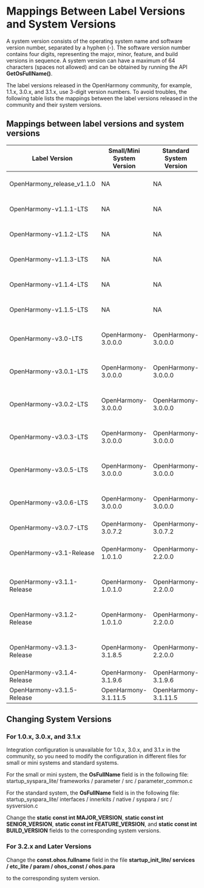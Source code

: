 # Mappings Between Label Versions and System Versions

A system version consists of the operating system name and software version number, separated by a hyphen (-). The software version number contains four digits, representing the major, minor, feature, and build versions in sequence. A system version can have a maximum of 64 characters (spaces not allowed) and can be obtained by running the API **GetOsFullName()**.

The label versions released in the OpenHarmony community, for example, 1.1.x, 3.0.x, and 3.1.x, use 3-digit version numbers. To avoid troubles, the following table lists the mappings between the label versions released in the community and their system versions.

## Mappings between label versions and system versions

| Label Version                      | Small/Mini System Version | Standard System Version      | Remarks                      |
| -------------------------- | -------------------- | -------------------- | -------------------------- |
| OpenHarmony_release_v1.1.0 | NA                   | NA                   | No system version is defined.          |
| OpenHarmony-v1.1.1-LTS     | NA                   | NA                   | No system version is defined.          |
| OpenHarmony-v1.1.2-LTS     | NA                   | NA                   | No system version is defined.          |
| OpenHarmony-v1.1.3-LTS     | NA                   | NA                   | No system version is defined.          |
| OpenHarmony-v1.1.4-LTS     | NA                   | NA                   | No system version is defined.          |
| OpenHarmony-v1.1.5-LTS     | NA                   | NA                   | No system version is defined.          |
| OpenHarmony-v3.0-LTS       | OpenHarmony-3.0.0.0  | OpenHarmony-3.0.0.0  | The **OsFullName** field is not modified.|
| OpenHarmony-v3.0.1-LTS     | OpenHarmony-3.0.0.0  | OpenHarmony-3.0.0.0  | The **OsFullName** field is not modified.|
| OpenHarmony-v3.0.2-LTS     | OpenHarmony-3.0.0.0  | OpenHarmony-3.0.0.0  | The **OsFullName** field is not modified.|
| OpenHarmony-v3.0.3-LTS     | OpenHarmony-3.0.0.0  | OpenHarmony-3.0.0.0  | The **OsFullName** field is not modified.|
| OpenHarmony-v3.0.5-LTS     | OpenHarmony-3.0.0.0  | OpenHarmony-3.0.0.0  | The **OsFullName** field is not modified.|
| OpenHarmony-v3.0.6-LTS     | OpenHarmony-3.0.0.0  | OpenHarmony-3.0.0.0  | The **OsFullName** field is not modified.|
| OpenHarmony-v3.0.7-LTS     | OpenHarmony-3.0.7.2  | OpenHarmony-3.0.7.2  | NA                         |
| OpenHarmony-v3.1-Release   | OpenHarmony-1.0.1.0  | OpenHarmony-2.2.0.0  | The **OsFullName** field is not modified.|
| OpenHarmony-v3.1.1-Release | OpenHarmony-1.0.1.0  | OpenHarmony-2.2.0.0  | The **OsFullName** field is not modified.|
| OpenHarmony-v3.1.2-Release | OpenHarmony-1.0.1.0  | OpenHarmony-2.2.0.0  | The **OsFullName** field is not modified.|
| OpenHarmony-v3.1.3-Release | OpenHarmony-3.1.8.5  | OpenHarmony-2.2.0.0  | The **OsFullName** field is not modified.|
| OpenHarmony-v3.1.4-Release | OpenHarmony-3.1.9.6  | OpenHarmony-3.1.9.6  | NA                         |
| OpenHarmony-v3.1.5-Release | OpenHarmony-3.1.11.5 | OpenHarmony-3.1.11.5 | NA                         |

## Changing System Versions

### For 1.0.x, 3.0.x, and 3.1.x

Integration configuration is unavailable for 1.0.x, 3.0.x, and 3.1.x in the community, so you need to modify the configuration in different files for small or mini systems and standard systems.

For the small or mini system, the **OsFullName** field is in the following file: startup_syspara_lite/ frameworks / parameter / src / parameter_common.c

For the standard system, the **OsFullName** field is in the following file: startup_syspara_lite/ interfaces / innerkits / native / syspara / src / sysversion.c

Change the **static const int MAJOR_VERSION**, **static const int SENIOR_VERSION**, **static const int FEATURE_VERSION**, and **static const int BUILD_VERSION** fields to the corresponding system versions.

### For 3.2.x and Later Versions

Change the **const.ohos.fullname** field in the file **startup_init_lite/ services / etc_lite / param / ohos_const / ohos.para**

to the corresponding system version.

